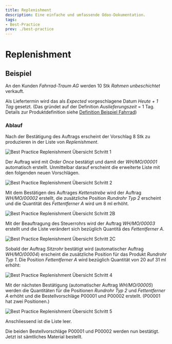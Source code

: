 ```yaml
---
title: Replenishment
description: Eine einfache und umfassende Odoo-Dokumentation.
tags:
- Best-Practice
prev: ./best-practice
---
```

# Replenishment

## Beispiel

An den Kunden *Fahrrad-Traum AG* werden 10 Stk *Rahmen unbeschichtet* verkauft.

Als Liefertermin wird das als *Expected* vorgeschlagene Datum *Heute + 1 Tag* gesetzt. (Das gründet auf der Definition *Auslieferungszeit* = 1 Tag. Details zur Produktdefinition siehe [Definition Beispiel Fahrrad](Best%20Practice%20Definition%20Example%20Bicycle.md))

### Ablauf

Nach der Bestätigung des Auftrags erscheint der Vorschlag 8 Stk zu produzieren in der Liste von *Replenishment*.

![Best Practice Replenishment Übersicht Schritt 1](assets/Best%20Practice%20Replenishment%20%C3%9Cbersicht%20Schritt%201.svg)

Der Auftrag wird mit *Order Once* bestätigt und damit der *WH/MO/00001* automatisch erstellt. Unmittelbar darauf erscheint die erweiterte Liste mit den folgenden neuen Vorschlägen.

![Best Practice Replenishment Übersicht Schritt 2](assets/Best%20Practice%20Replenishment%20%C3%9Cbersicht%20Schritt%202.svg)

Mit dem Bestätigen des Auftrages *Kettenstrebe* wird der Auftrag *WH/MO/00002* erstellt, die  zusätzliche Position *Rundrohr Typ 2* erscheint und die Quantität des *Fettentferner A* wird um 8 ml erhöht.

![Best Practice Replenishment Übersicht Schritt 2B](assets/Best%20Practice%20Replenishment%20%C3%9Cbersicht%20Schritt%202B.svg)

Mit der Beauftragung des Steuerrohrs wird der Auftrag *WH/MO/00003* erstellt und die Liste verändert sich bezüglich Quantitä des *Fettentferner A*.

![Best Practice Replenishment Übersicht Schritt 2C](assets/Best%20Practice%20Replenishment%20%C3%9Cbersicht%20Schritt%202C.svg)

Sobald der Auftrag *Sitzrohr* bestätigt wird (automatischer Auftrag *WH/MO/00004*) erscheint die zusätzliche Position für das Produkt *Rundrohr Typ 1*. Die Position *Fettentferner A* wird bezüglich Quantität von 20 auf 31 ml erhöht:

![Best Practice Replenishment Übersicht Schritt 4](assets/Best%20Practice%20Replenishment%20%C3%9Cbersicht%20Schritt%204.svg)

Mit der nächsten Bestätigung (automatischer Auftrag *WH/MO/00005*) werden die Quantitäten für die Positionen *Rundrohr Typ 2* und *Fettentferner A* erhöht und die Bestellvorschläge P00001 und P00002 erstellt. (P00001 hat zwei Positionen.)

![Best Practice Replenishment Übersicht Schritt 5](assets/Best%20Practice%20Replenishment%20%C3%9Cbersicht%20Schritt%205.svg)

Anschliessend ist die Liste leer.

Die beiden Bestellvorschläge P00001 und P00002 werden nun bestätigt. Jetzt ist sämtliches Material bestellt.